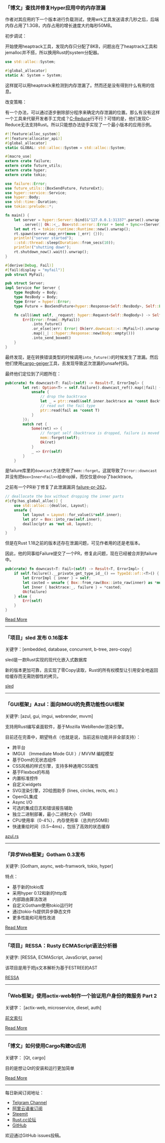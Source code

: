 ### 「博文」查找并修复Hyper应用中的内存泄漏

作者对其应用的下一个版本进行负载测试，使用wrk工具发送请求几秒之后，后端内存占用了1.3GB，内存占用的增长速度大约每秒50MB。

初步调试：

开始使用heaptrack工具，发现内存只分配了8KB，问题出在了heaptrack工具和jemalloc并不搭，所以换用Rust的system分配器。

```rust
use std::alloc::System;

#[global_allocator]
static A: System = System;
```

这样就可以用heaptrack来检测到内存泄漏了。然而还是没有得到什么有用的信息。

改变策略：

有一个办法，可以通过逐步删除部分程序来确定内存泄漏的位置。那么有没有这样一个工具来代替开发者手工完成？[C-Reduce](https://embed.cs.utah.edu/creduce/)行不行？可惜的是，他们发现C-Reduce无法支持Rust。所以只能想办法徒手实现了一个最小版本的应用示例。

```rust
#![feature(alloc_system)]
#![feature(allocator_api)]
#[global_allocator]
static GLOBAL: std::alloc::System = std::alloc::System;

#[macro_use]
extern crate failure;
extern crate future_utils;
extern crate hyper;
extern crate tokio;

use failure::Error;
use future_utils::{BoxSendFuture, FutureExt};
use hyper::service::Service;
use hyper::Body;
use std::time::Duration;
use tokio::prelude::*;

fn main() {
    let server = hyper::Server::bind(&"127.0.0.1:31337".parse().unwrap())
        .serve(|| Ok::<_, Box<std::error::Error + Send + Sync>>(Server));
    let mut rt = tokio::runtime::Runtime::new().unwrap();
    rt.spawn(server.map_err(move |_err| {}));
    println!("server started");
    ::std::thread::sleep(Duration::from_secs(10));
    println!("shutting down");
    rt.shutdown_now().wait().unwrap();
}

#[derive(Debug, Fail)]
#[fail(display = "myfail")]
pub struct MyFail;

pub struct Server;
impl Service for Server {
    type ReqBody = Body;
    type ResBody = Body;
    type Error = hyper::Error;
    type Future = BoxSendFuture<hyper::Response<Self::ResBody>, Self::Error>;

    fn call(&mut self, _request: hyper::Request<Self::ReqBody>) -> Self::Future {
        Err(Error::from(::MyFail))
            .into_future()
            .or_else(|err: Error| Ok(err.downcast::<::MyFail>().unwrap().into_future()) // removing this gets rid of the leak
            .map(|_| ::hyper::Response::new(Body::empty()))
            .into_send_boxed()
    }
}
```


最终发现，是在转换错误类型的时候调用`into_future()`的时候发生了泄漏。然后他们使用[cargo-geiger](https://github.com/anderejd/cargo-geiger)工具，去发现导致这次泄漏的unsafe代码。

最终他们定位到了问题所在：

```rust
pub(crate) fn downcast<T: Fail>(self) -> Result<T, ErrorImpl> {
        let ret: Option<T> = self.failure().downcast_ref().map(|fail| {
            unsafe {
                // drop the backtrace
                let _ = ptr::read(&self.inner.backtrace as *const Backtrace);
                // read out the fail type
                ptr::read(fail as *const T)
            }
        });
        match ret {
            Some(ret) => {
                // forget self (backtrace is dropped, failure is moved
                mem::forget(self);
                Ok(ret)
            }
            _ => Err(self)
        }
    }
```

是failure库里的`downcast`方法使用了`mem::forget`。这就导致了`Error::downcast`并没有把`Box<Inner<Fail>>`给drop掉，而仅仅是drop了backtrace。

之前有一个PR补丁修复了此泄漏漏洞 [failure-pr-262](https://github.com/rust-lang-nursery/failure/pull/262)，

```rust
// deallocate the box without dropping the inner parts
#[cfg(has_global_alloc)] {
    use std::alloc::{dealloc, Layout};
    unsafe {
        let layout = Layout::for_value(&*self.inner);
        let ptr = Box::into_raw(self.inner);
        dealloc(ptr as *mut u8, layout);
    }
}
```

但是在Rust 1.18之前的版本还存在泄漏问题，可见作者用的还是老版本。

因此，他的同事给Failure提交了一个PR，修复此问题，现在已经被合并到failure中。

```rust
pub(crate) fn downcast<T: Fail>(self) -> Result<T, ErrorImpl> {
    if self.failure().__private_get_type_id__() == TypeId::of::<T>() {
        let ErrorImpl { inner } = self;
        let casted = unsafe { Box::from_raw(Box::into_raw(inner) as *mut Inner<T>) };
        let Inner { backtrace:_, failure } = *casted;
        Ok(failure)
    } else {
        Err(self)
    }
}
```

[ Read  More ](https://blog.1aim.com/2018/10/finding-and-fixing-memory-leaks-in-a-hyper-application-or-how-i-learned-to-stop-worrying-and-love-the-allocator/)


---

### 「项目」sled 发布 0.16版本

关键字：[embedded, database, concurrent, b-tree, zero-copy]

sled是一款Rust实现的现代化嵌入式数据库

新的版本更加可靠，且实现了零Copy读取，Rust的所有权模型让引用安全地返回给缓存而无需防御性的拷贝。

[sled](https://github.com/spacejam/sled)

---

### 「GUI框架」Azul：面向IMGUI的免费功能性GUI框架

关键字: [azul, gui, imgui, webrender, mvvm]

支持用Rust编写桌面软件，基于Mozilla WebRender渲染引擎。

目前还在完善中，期望特点（也就是说，当前这些功能并非全部支持）：

- 跨平台
- IMGUI （Immediate Mode GUI ）/ MVVM 编程模型
- 基于Dom的无状态组件
- CSS风格的样式引擎，支持多种通用CSS属性
- 基于Flexbox的布局
- 内置标准控件
- 自定义widgets
- SVG渲染引擎，2D绘图助手 (lines, circles, rects, etc.)
- OpenGL集成
- Async I/O
- 可选的集成日志和错误报告辅助
- 独立二进制部署，最小二进制大小（5MB）
- CPU使用率（0-4%），内存使用率（总共约50MB）
- 快速重绘时间（0.5~4ms），包括了高效的状态缓存

[azul.rs](https://azul.rs/)

---

### 「异步Web框架」Gotham 0.3发布

关键字: [Gotham, async, web-framwork, tokio, hyper]

特点：

- 基于新的tokio库
- 采用hyper 0.12和新的http库
- 内部路由算法改进
- 自定义Gotham使用tokio运行时
- 通过tokio-fs提供异步静态文件
- 更多性能和可用性改进

[Read More](https://gotham.rs/blog/release/2018/10/29/gotham-0.3.html)

---

### 「项目」RESSA：Rusty ECMAScript语法分析器

关键字: [RESSA, ECMAScript, JavaScript, parse]


该项目是用于把js文本解析为基于ESTREE的AST

[RESSA](https://github.com/FreeMasen/RESSA)

---

### 「Web框架」使用actix-web制作一个验证用户身份的微服务 Part 2

关键字： [actix-web, microservice, diesel, auth]

[前文索引](https://hgill.io/posts/auth-microservice-rust-actix-web-diesel-complete-tutorial-part-1/)

[Read More](https://hgill.io/posts/auth-microservice-rust-actix-web-diesel-complete-tutorial-part-2/)

---

### 「博文」如何使用Cargo构建Qt应用

关键字： [Qt, cargo]

目的是想让Qt的安装和运行更加简单

[Read More](https://www.vandenoever.info/blog/2018/10/30/building_qt_apps_with_cargo.html)

---

每日新闻订阅地址：

- [Telgram Channel](https://t.me/rust_daily_news )
- [阿里云语雀订阅](https://www.yuque.com/chaosbot/rustnews)
- [Steemit](https://steemit.com/@blackanger)
- [Rust.cc论坛](https://rust.cc)
- [GitHub](https://github.com/RustStudy/rust_daily_news)

欢迎通过GitHub issues投稿。
